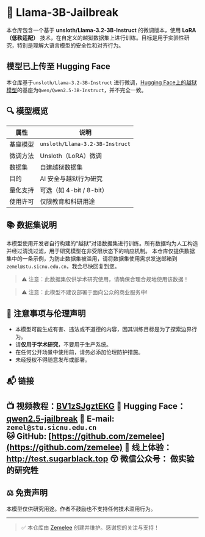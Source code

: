 
# 🧠 Llama-3B-Jailbreak

本仓库包含一个基于 **unsloth/Llama-3.2-3B-Instruct** 的微调版本，使用 **LoRA（低秩适配）** 技术，在自定义的越狱数据集上进行训练。目标是用于实验性研究，特别是理解大语言模型的安全性和对齐行为。

## 模型已上传至 Hugging Face
本仓库基于`unsloth/Llama-3.2-3B-Instruct` 进行微调，[Hugging Face上的越狱模型](https://huggingface.co/zemelee/qwen2.5-jailbreak)的基座为`Qwen/Qwen2.5-3B-Instruct`，并不完全一致。

## 🔍 模型概览

| 属性 | 说明 |
|------|------|
| 基座模型 | `unsloth/Llama-3.2-3B-Instruct` |
| 微调方法 | Unsloth（LoRA）微调 |
| 数据集 | 自建越狱数据集 |
| 目的 | AI 安全与越狱行为研究 |
| 量化支持 | 可选（如 4-bit / 8-bit） |
| 使用许可 | 仅限教育和科研用途 |

## 📚 数据集说明

本模型使用开发者自行构建的“越狱”对话数据集进行训练。所有数据均为人工构造并经过清洗过滤，用于研究模型在非受限状态下的响应机制。
本仓库仅提供数据集中的一条示例，为防止数据集被滥用，请将数据集使用需求发送邮箱到`zemel@stu.sicnu.edu.cn`，我会尽快回复到您。
> ⚠️ 注意：此数据集仅供学术研究使用，请确保合理合规地使用该数据！

> ⚠️ 注意：此模型不建议部署于面向公众的商业服务中!



## 📌 注意事项与伦理声明

- 本模型可能生成有害、违法或不道德的内容，因其训练目标是为了探索边界行为。
- 请**仅用于学术研究**，不要用于生产系统。
- 在任何公开场景中使用前，请务必添加伦理防护措施。
- 未经授权不得随意发布或部署。



## 📬 链接

📺 视频教程：[BV1zSJgztEKG](https://www.bilibili.com/video/BV1zSJgztEKG)
🤗 Hugging Face：[qwen2.5-jailbreak](https://huggingface.co/zemelee/qwen2.5-jailbreak)
📧 E-mail: `zemel@stu.sicnu.edu.cn`  
🐱 GitHub: [https://github.com/zemelee](https://github.com/zemelee)
🤖 线上体验：http://test.sugarblack.top
😚 微信公众号： 做实验的研究牲
---

## ⚖️ 免责声明

本模型仅供研究用途。作者不鼓励也不支持任何技术滥用行为。

---

> ✅ 本仓库由 [Zemelee](https://github.com/zemelee) 创建并维护。感谢您的关注与支持！



